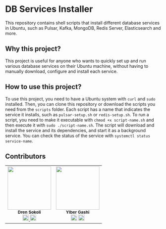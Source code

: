 # DB Services Installer

This repository contains shell scripts that install different database services in Ubuntu, such as Pulsar, Kafka, MongoDB, Redis Server, Elasticsearch and more.

## Why this project?

This project is useful for anyone who wants to quickly set up and run various database services on their Ubuntu machine, without having to manually download, configure and install each service.

## How to use this project?

To use this project, you need to have a Ubuntu system with `curl` and `sudo` installed. Then, you can clone this repository or download the scripts you need from the `scripts` folder. Each script has a name that indicates the service it installs, such as `pulsar-setup.sh` or `redis-setup.sh`. To run a script, you need to make it executable with `chmod +x script-name.sh` and then execute it with `sudo ./script-name.sh`. The script will download and install the service and its dependencies, and start it as a background service. You can check the status of the service with `systemctl status service-name`.

## Contributors

<table>

  <tr>
    <td align="center">
      <img src="https://lh3.googleusercontent.com/a/AAcHTtdajMyHRDlLlen1AWkWzLWtOQ8AHOXi0vZBPvAL" width="140px;" alt=""/>
      <br />
      <sub><b>Dren Sokoli</b></sub>
      <br />
      <a href="https://www.linkedin.com/in/dren-sokoli-0003a81a1/"> <img src="https://upload.wikimedia.org/wikipedia/commons/thumb/c/ca/LinkedIn_logo_initials.png/800px-LinkedIn_logo_initials.png" height="20"></img>
      <a href="https://github.com/drensokoli"> <img src="https://cdn.pixabay.com/photo/2022/01/30/13/33/github-6980894_1280.png" height="20"></img>
      </a>
    </td>
    <td align="center">
      <img src="https://lh3.googleusercontent.com/a-/AD_cMMSpchbYEYWIPEFu4h69UIwwA4AiwwPw2Il3JE5W" width="140px;" alt=""/>
      <br />
      <sub><b>Ylber Gashi</b></sub>
      <br />
      <a href="https://www.linkedin.com/in/ylber-gashi/"><img src="https://upload.wikimedia.org/wikipedia/commons/thumb/c/ca/LinkedIn_logo_initials.png/800px-LinkedIn_logo_initials.png" height="20"></a>
      <a href="https://github.com/ylber-gashi"><img src="https://cdn.pixabay.com/photo/2022/01/30/13/33/github-6980894_1280.png" height="20"></a>
    </td>
  </tr>
</table>
